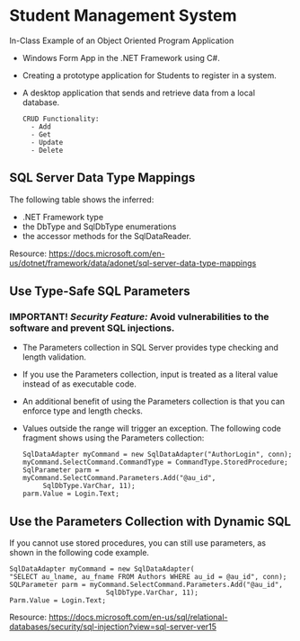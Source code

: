 # Student Management System
In-Class Example of an Object Oriented Program Application 
- Windows Form App in the .NET Framework using C#.
- Creating a prototype application for Students to register in a system.
- A desktop application that sends and retrieve data from a local database.

      CRUD Functionality:
        - Add
        - Get
        - Update
        - Delete
       
## SQL Server Data Type Mappings 
The following table shows the inferred:
- .NET Framework type
- the DbType and SqlDbType enumerations
- the accessor methods for the SqlDataReader.

Resource: https://docs.microsoft.com/en-us/dotnet/framework/data/adonet/sql-server-data-type-mappings

## Use Type-Safe SQL Parameters
### IMPORTANT! *Security Feature:* **Avoid vulnerabilities to the software and prevent SQL injections.**
- The Parameters collection in SQL Server provides type checking and length validation.
- If you use the Parameters collection, input is treated as a literal value instead of as executable code.
- An additional benefit of using the Parameters collection is that you can enforce type and length checks.
- Values outside the range will trigger an exception. The following code fragment shows using the Parameters collection: 

      SqlDataAdapter myCommand = new SqlDataAdapter("AuthorLogin", conn);  
      myCommand.SelectCommand.CommandType = CommandType.StoredProcedure;  
      SqlParameter parm = myCommand.SelectCommand.Parameters.Add("@au_id",  
           SqlDbType.VarChar, 11);  
      parm.Value = Login.Text;
      
## Use the Parameters Collection with Dynamic SQL
If you cannot use stored procedures, you can still use parameters, as shown in the following code example.

    SqlDataAdapter myCommand = new SqlDataAdapter(  
    "SELECT au_lname, au_fname FROM Authors WHERE au_id = @au_id", conn);  
    SQLParameter parm = myCommand.SelectCommand.Parameters.Add("@au_id",   
                            SqlDbType.VarChar, 11);  
    Parm.Value = Login.Text;
    
Resource: https://docs.microsoft.com/en-us/sql/relational-databases/security/sql-injection?view=sql-server-ver15
